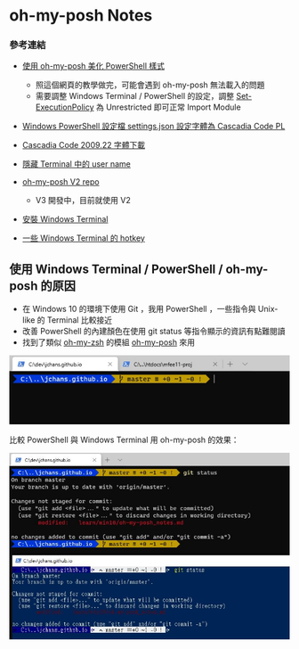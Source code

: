 # oh-my-posh Notes

### 參考連結

- [使用 oh-my-posh 美化 PowerShell 樣式](https://blog.poychang.net/setting-powershell-theme-with-oh-my-posh/)

  - 照這個網頁的教學做完，可能會遇到 oh-my-posh 無法載入的問題
  - 需要調整 Windows Terminal / PowerShell 的設定，調整 [Set-ExecutionPolicy](https://ss64.com/ps/set-executionpolicy.html) 為 Unrestricted 即可正常 Import Module
- [Windows PowerShell 設定檔 settings.json 設定字體為 Cascadia Code PL](https://docs.microsoft.com/zh-tw/windows/terminal/tutorials/powerline-setup)
- [Cascadia Code 2009.22 字體下載](https://github.com/microsoft/cascadia-code/releases/tag/v2009.22)
- [隱藏 Terminal 中的 user name](https://github.com/JanDeDobbeleer/oh-my-posh/issues/163)
- [oh-my-posh V2 repo](https://github.com/JanDeDobbeleer/oh-my-posh)
  - V3 開發中，目前就使用 V2
- [安裝 Windows Terminal](https://www.microsoft.com/zh-tw/p/windows-terminal/9n0dx20hk701?activetab=pivot:overviewtab)
- [一些 Windows Terminal 的 hotkey ](https://defkey.com/windows-terminal-shortcuts)

## 使用 Windows Terminal / PowerShell / oh-my-posh 的原因

- 在 Windows 10 的環境下使用 Git ，我用 PowerShell ，一些指令與 Unix-like 的 Terminal 比較接近
- 改善 PowerShell 的內建顏色在使用 git status 等指令顯示的資訊有點難閱讀
- 找到了類似 [oh-my-zsh](https://ohmyz.sh/) 的模組 [oh-my-posh](https://github.com/JanDeDobbeleer/oh-my-posh) 來用

![oh-my-posh 使用中的 Windows Terminal](images/using-oh-my-posh.jpg)

比較 PowerShell 與 Windows Terminal 用 oh-my-posh 的效果：

![比較 PowerShell 與 Windows Terminal 用 oh-my-posh 的效果](images/using-oh-my-posh_PowerShell.jpg)